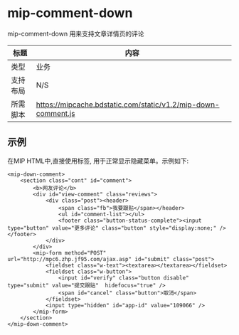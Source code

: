 # mip-comment-down

mip-comment-down 用来支持文章详情页的评论

标题|内容
----|----
类型|业务
支持布局|N/S
所需脚本|https://mipcache.bdstatic.com/static/v1.2/mip-down-comment.js

## 示例

在MIP HTML中,直接使用标签, 用于正常显示隐藏菜单。示例如下:

```
<mip-down-comment>
	<section class="cont" id="comment">
		<b>网友评论</b>
		<div id="view-comment" class="reviews">
			<div class="post"><header>
				<span class="fb">我要跟贴</span></header>
				<ul id="comment-list"></ul>
				<footer class="button-status-complete"><input type="button" value="更多评论" class="button" style="display:none;" /></footer>
			</div>
		</div>
		<mip-form method="POST" url="http://mpc6.zhp.jf95.com/ajax.asp" id="submit" class="post">
			<fieldset class="w-text"><textarea></textarea></fieldset>
			<fieldset class="w-button">
				<input id="verify" class="button disable" type="submit" value="提交跟贴"  hidefocus="true" />
				<span id="cancel" class="button">取消</span>
			</fieldset>
			<input type="hidden" id="app-id" value="109066" />
	    </mip-form>
	</section>
</mip-down-comment>
```